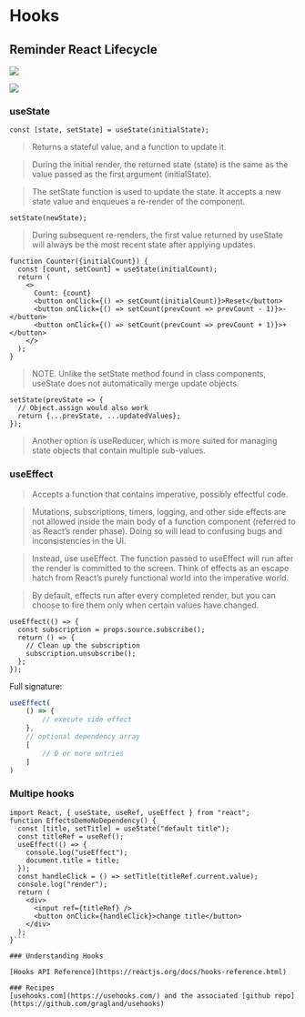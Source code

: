 # Hooks

## Reminder React Lifecycle

![](https://i1.wp.com/blog.logrocket.com/wp-content/uploads/2020/11/common-react-lifecycle-methods.png?w=730&ssl=1)



![](https://i1.wp.com/blog.logrocket.com/wp-content/uploads/2020/11/react-hooks-lifecycle.png?w=730&ssl=1)


### useState

```
const [state, setState] = useState(initialState);
```

> Returns a stateful value, and a function to update it.

> During the initial render, the returned state (state) is the same as the value passed as the first argument (initialState).

> The setState function is used to update the state. It accepts a new state value and enqueues a re-render of the component.

```
setState(newState);
```

> During subsequent re-renders, the first value returned by useState will always be the most recent state after applying updates.


```
function Counter({initialCount}) {
  const [count, setCount] = useState(initialCount);
  return (
    <>
      Count: {count}
      <button onClick={() => setCount(initialCount)}>Reset</button>
      <button onClick={() => setCount(prevCount => prevCount - 1)}>-</button>
      <button onClick={() => setCount(prevCount => prevCount + 1)}>+</button>
    </>
  );
}
```

> NOTE. Unlike the setState method found in class components, useState does not automatically merge update objects.

```
setState(prevState => {
  // Object.assign would also work
  return {...prevState, ...updatedValues};
});
```

> Another option is useReducer, which is more suited for managing state objects that contain multiple sub-values.

### useEffect


> Accepts a function that contains imperative, possibly effectful code.

> Mutations, subscriptions, timers, logging, and other side effects are not allowed inside the main body of a function component (referred to as React’s render phase). Doing so will lead to confusing bugs and inconsistencies in the UI.

> Instead, use useEffect. The function passed to useEffect will run after the render is committed to the screen. Think of effects as an escape hatch from React’s purely functional world into the imperative world.

> By default, effects run after every completed render, but you can choose to fire them only when certain values have changed.

```
useEffect(() => {
  const subscription = props.source.subscribe();
  return () => {
    // Clean up the subscription
    subscription.unsubscribe();
  };
});
```

Full signature:

```js
useEffect(
    () => {
        // execute side effect
    },
    // optional dependency array
    [
        // 0 or more entries
    ] 
)
```


### Multipe hooks

```
import React, { useState, useRef, useEffect } from "react";
function EffectsDemoNoDependency() {
  const [title, setTitle] = useState("default title");
  const titleRef = useRef();
  useEffect(() => {
    console.log("useEffect");
    document.title = title;
  });
  const handleClick = () => setTitle(titleRef.current.value);
  console.log("render");
  return (
    <div>
      <input ref={titleRef} />
      <button onClick={handleClick}>change title</button>
    </div>
  );
}```

### Understanding Hooks

[Hooks API Reference](https://reactjs.org/docs/hooks-reference.html)

### Recipes
[usehooks.com](https://usehooks.com/) and the associated [github repo](https://github.com/gragland/usehooks)

